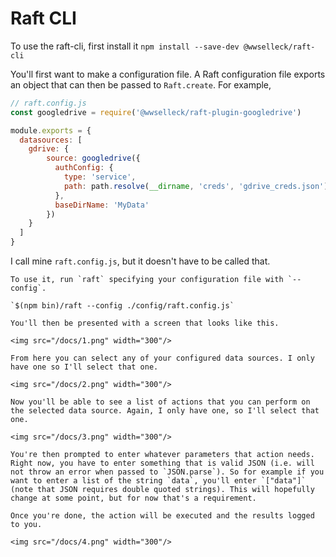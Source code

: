 # Raft CLI

To use the raft-cli, first install it
`npm install --save-dev @wwselleck/raft-cli`

You'll first want to make a configuration file. A Raft configuration file exports an object that can then be passed to `Raft.create`. For example,

```javascript
// raft.config.js
const googledrive = require('@wwselleck/raft-plugin-googledrive')

module.exports = {
  datasources: [
    gdrive: {
        source: googledrive({
          authConfig: {
            type: 'service',
            path: path.resolve(__dirname, 'creds', 'gdrive_creds.json')
          },
          baseDirName: 'MyData'
        })
    }
  ]
}
```
I call mine `raft.config.js`, but it doesn't have to be called that.

``````
To use it, run `raft` specifying your configuration file with `--config`.

`$(npm bin)/raft --config ./config/raft.config.js`

You'll then be presented with a screen that looks like this.

<img src="/docs/1.png" width="300"/>

From here you can select any of your configured data sources. I only have one so I'll select that one.

<img src="/docs/2.png" width="300"/>

Now you'll be able to see a list of actions that you can perform on the selected data source. Again, I only have one, so I'll select that one.

<img src="/docs/3.png" width="300"/>

You're then prompted to enter whatever parameters that action needs. Right now, you have to enter something that is valid JSON (i.e. will not throw an error when passed to `JSON.parse`). So for example if you want to enter a list of the string `data`, you'll enter `["data"]` (note that JSON requires double quoted strings). This will hopefully change at some point, but for now that's a requirement.

Once you're done, the action will be executed and the results logged to you.

<img src="/docs/4.png" width="300"/>
